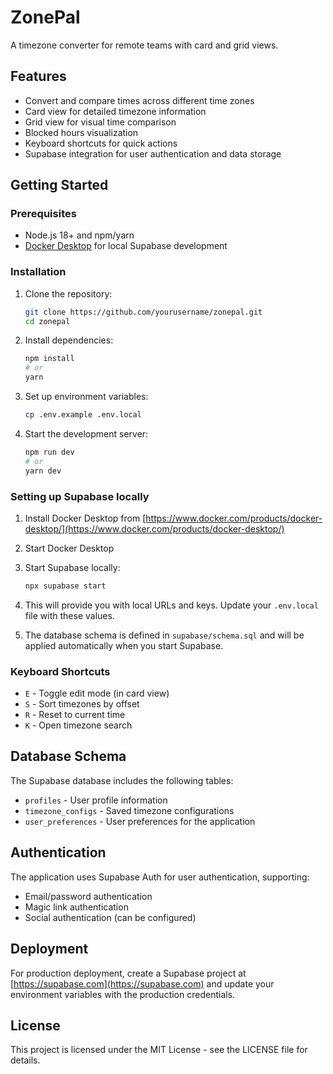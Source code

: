 # ZonePal

A timezone converter for remote teams with card and grid views.

## Features

- Convert and compare times across different time zones
- Card view for detailed timezone information
- Grid view for visual time comparison
- Blocked hours visualization
- Keyboard shortcuts for quick actions
- Supabase integration for user authentication and data storage

## Getting Started

### Prerequisites

- Node.js 18+ and npm/yarn
- [Docker Desktop](https://www.docker.com/products/docker-desktop/) for local Supabase development

### Installation

1. Clone the repository:
   ```bash
   git clone https://github.com/yourusername/zonepal.git
   cd zonepal
   ```

2. Install dependencies:
   ```bash
   npm install
   # or
   yarn
   ```

3. Set up environment variables:
   ```bash
   cp .env.example .env.local
   ```

4. Start the development server:
   ```bash
   npm run dev
   # or
   yarn dev
   ```

### Setting up Supabase locally

1. Install Docker Desktop from [https://www.docker.com/products/docker-desktop/](https://www.docker.com/products/docker-desktop/)

2. Start Docker Desktop

3. Start Supabase locally:
   ```bash
   npx supabase start
   ```

4. This will provide you with local URLs and keys. Update your `.env.local` file with these values.

5. The database schema is defined in `supabase/schema.sql` and will be applied automatically when you start Supabase.

### Keyboard Shortcuts

- `E` - Toggle edit mode (in card view)
- `S` - Sort timezones by offset
- `R` - Reset to current time
- `K` - Open timezone search

## Database Schema

The Supabase database includes the following tables:

- `profiles` - User profile information
- `timezone_configs` - Saved timezone configurations
- `user_preferences` - User preferences for the application

## Authentication

The application uses Supabase Auth for user authentication, supporting:

- Email/password authentication
- Magic link authentication
- Social authentication (can be configured)

## Deployment

For production deployment, create a Supabase project at [https://supabase.com](https://supabase.com) and update your environment variables with the production credentials.

## License

This project is licensed under the MIT License - see the LICENSE file for details.
